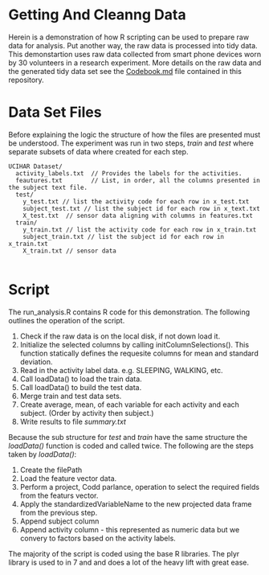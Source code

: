 Getting And Cleanng Data
========================

Herein is a demonstration of how R scripting can be used to prepare raw data for analysis. Put another way, the raw data is processed into tidy data. This demonstartion uses raw data collected from smart phone devices worn by 30 volunteers in a research experiment. More details on the raw data and the generated tidy data set see the [Codebook.md](/codeBook.md) file contained in this repository.

# Data Set Files

Before explaining the logic the structure of how the files are presented must be understood. The experiment was run in two steps, *train* and *test* where separate subsets of data where created for each step.

```
UCIHAR Dataset/
  activity_labels.txt  // Provides the labels for the activities.  
  feautures.txt        // List, in order, all the columns presented in the subject text file.     
  test/
    y_test.txt // list the activity code for each row in x_test.txt   
    subject_test.txt // list the subject id for each row in x_text.txt    
    X_test.txt  // sensor data aligning with columns in features.txt
  train/
    y_train.txt // list the activity code for each row in x_train.txt   
    subject_train.txt // list the subject id for each row in x_train.txt   
    X_train.txt // sensor data
  
```

# Script

The run_analysis.R contains R code for this demonstration. The following outlines the operation of the script.

  1. Check if the raw data is on the local disk, if not down load it. 
  2. Initialize the selected columns by calling initColumnSelections(). This function statically defines the requesite columns for mean and standard deviation. 
  3. Read in the activity label data. e.g. SLEEPING, WALKING, etc.
  4. Call loadData() to load the train data. 
  5. Call loadData() to build the test data. 
  6. Merge train and test data sets.
  7. Create average, mean, of each variable for each activity and each subject. (Order by activity then subject.)
  8. Write results to file *summary.txt*

Because the sub structure for *test* and *train* have the same structure the *loadData()* function is coded and called twice. The following are the steps taken by *loadData()*: 

1. Create the filePath
2. Load the feature vector data. 
3. Perform a project, Codd parlance, operation to select the required fields from the featurs vector.
4. Apply the standardizedVariableName to the new projected data frame from the previous step.
5. Append subject column
6. Append activity column - this represented as numeric data but we convery to factors based on the activity labels.

The majority of the script is coded using the base R libraries. The plyr library is used to in 7 and and does a lot of the heavy lift with great ease.







